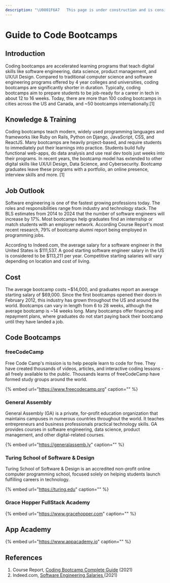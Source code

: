 ```yaml
---
description: "\U0001F6A7   This page is under construction and is considered incomplete. \U0001F6A7"
---
```


# Guide to Code Bootcamps

## Introduction

Coding bootcamps are accelerated learning programs that teach digital skills like software engineering, data science, product management, and UX/UI Design. Compared to traditional computer science and software engineering programs offered by 4 year colleges and universities, coding bootcamps are significantly shorter in duration. Typically, coding bootcamps aim to prepare students to be job-ready for a career in tech in about 12 to 16 weeks. Today, there are more than 100 coding bootcamps in cities across the US and Canada, and ~50 bootcamps internationally.\[1\]

## Knowledge & Training

Coding bootcamps teach modern, widely used programming languages and frameworks like Ruby on Rails, Python on Django, JavaScript, CSS, and ReactJS. Many bootcamps are heavily project-based, and require students to immediately put their learnings into practice. Students build fully functional web-apps, do data analysis and use real dev tools just weeks into their programs. In recent years, the bootcamp model has extended to other digital skills like UX/UI Design, Data Science, and Cybersecurity. Bootcamp graduates leave these programs with a portfolio, an online presence, interview skills and more. \[1\]

## Job Outlook

Software engineering is one of the fastest growing professions today. The roles and responsibilities range from industry and technology stack. The BLS estimates from 2014 to 2024 that the number of software engineers will increase by 17%. Most bootcamps help graduates find an internship or match students with an employer network. According Course Report's most recent research, 79% of bootcamp alumni report being employed in programming jobs. 

According to Indeed.com, the average salary for a software engineer in the United States is $111,537. A good starting software engineer salary in the US is considered to be $113,211 per year. Competitive starting salaries will vary depending on location and cost of living.

## Cost

The average bootcamp costs ~$14,000, and graduates report an average starting salary of $69,000. Since the first bootcamps opened their doors in February 2012, this industry has grown throughout the US and around the world. Bootcamps can vary in length from 6 to 28 weeks, although the average bootcamp is ~14 weeks long. Many bootcamps offer financing and repayment plans, where graduates do not start paying back their bootcamp until they have landed a job.

## Code Bootcamps

### freeCodeCamp

Free Code Camp's mission is to help people learn to code for free. They have created thousands of videos, articles, and interactive coding lessons - all freely available to the public. Thousands learns of freeCodeCamp have formed study groups around the world.

{% embed url="https://www.freecodecamp.org" caption="" %}

### General Assembly

General Assembly \(GA\) is a private, for-profit education organization that maintains campuses in numerous countries throughout the world. It teaches entrepreneurs and business professionals practical technology skills. GA provides courses in software engineering, data science, product management, and other digital-related courses.

{% embed url="https://generalassemb.ly" caption="" %}

### Turing School of Software & Design

Turing School of Software & Design is an accredited non-profit online computer programming school, focused solely on helping students launch fulfilling careers in technology.

{% embed url="https://turing.edu" caption="" %}

### Grace Hopper FullStack Academy

{% embed url="https://www.gracehopper.com" caption="" %}

## App Academy

{% embed url="https://www.appacademy.io" caption="" %}

## References

1. Course Report, [Coding Bootcamp Complete Guide](https://www.coursereport.com/coding-bootcamp-ultimate-guide) \(2021\)
2. Indeed.com, [Software Engineering Salaries ](https://www.indeed.com/career/software-engineer/salaries)\(2021\)

